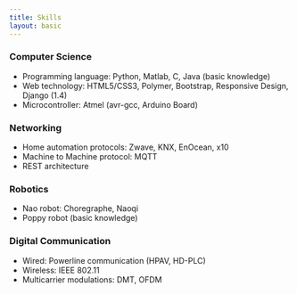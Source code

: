 ```yaml
---
title: Skills
layout: basic
---
```


### Computer Science

- Programming language: Python, Matlab, C, Java (basic knowledge)
- Web technology: HTML5/CSS3, Polymer, Bootstrap, Responsive Design, Django (1.4)
- Microcontroller: Atmel (avr-gcc, Arduino Board)


### Networking

- Home automation protocols: Zwave, KNX, EnOcean, x10
- Machine to Machine protocol: MQTT
- REST architecture


### Robotics

- Nao robot: Choregraphe, Naoqi
- Poppy robot (basic knowledge) 


### Digital Communication

- Wired: Powerline communication (HPAV, HD-PLC)
- Wireless: IEEE 802.11
- Multicarrier modulations: DMT, OFDM 
